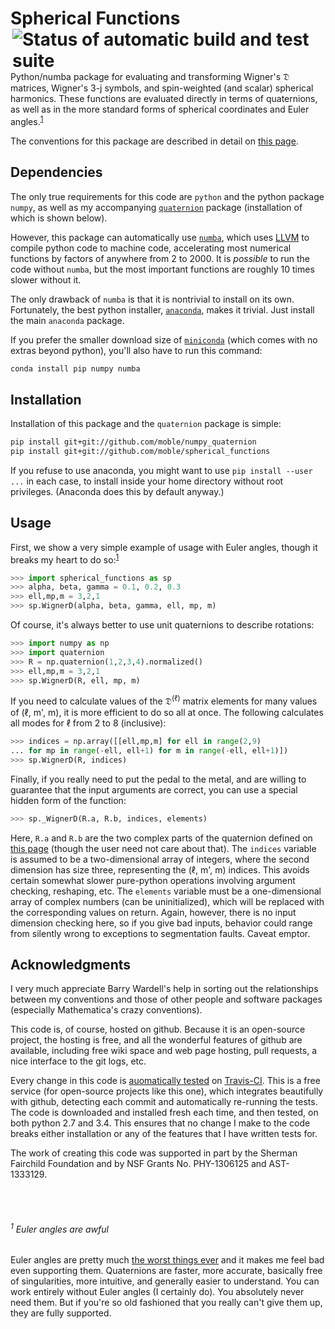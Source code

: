 # Spherical Functions <a href="https://api.travis-ci.org/moble/spherical_functions"><img align="right" alt="Status of automatic build and test suite" src="https://api.travis-ci.org/moble/spherical_functions.svg?branch=master"></a>

Python/numba package for evaluating and transforming Wigner's 𝔇
matrices, Wigner's 3-j symbols, and spin-weighted (and scalar)
spherical harmonics.  These functions are evaluated directly in terms
of quaternions, as well as in the more standard forms of spherical
coordinates and Euler angles.<sup>[1](#1-euler-angles-are-awful)</sup>

The conventions for this package are described in detail on
[this page](http://moble.github.io/spherical_functions/).

## Dependencies

The only true requirements for this code are `python` and the python
package `numpy`, as well as my accompanying
[`quaternion`](https://github.com/moble/numpy_quaternion) package
(installation of which is shown below).

However, this package can automatically use
[`numba`](http://numba.pydata.org/), which uses
[LLVM](http://llvm.org/) to compile python code to machine code,
accelerating most numerical functions by factors of anywhere from 2
to 2000.  It is *possible* to run the code without `numba`, but the
most important functions are roughly 10 times slower without it.

The only drawback of `numba` is that it is nontrivial to install on
its own.  Fortunately, the best python installer,
[`anaconda`](http://continuum.io/downloads), makes it trivial.  Just
install the main `anaconda` package.

If you prefer the smaller download size of
[`miniconda`](http://conda.pydata.org/miniconda.html) (which comes
with no extras beyond python), you'll also have to run this command:

```sh
conda install pip numpy numba
```


## Installation

Installation of this package and the `quaternion` package is simple:

```sh
pip install git+git://github.com/moble/numpy_quaternion
pip install git+git://github.com/moble/spherical_functions
```

If you refuse to use anaconda, you might want to use `pip install
--user ...` in each case, to install inside your home directory
without root privileges.  (Anaconda does this by default anyway.)


## Usage

First, we show a very simple example of usage with Euler angles,
though it breaks my heart to do
so:<sup>[1](#euler-angles-are-awful)</sup>

```python
>>> import spherical_functions as sp
>>> alpha, beta, gamma = 0.1, 0.2, 0.3
>>> ell,mp,m = 3,2,1
>>> sp.WignerD(alpha, beta, gamma, ell, mp, m)

```

Of course, it's always better to use unit quaternions to describe
rotations:

```python
>>> import numpy as np
>>> import quaternion
>>> R = np.quaternion(1,2,3,4).normalized()
>>> ell,mp,m = 3,2,1
>>> sp.WignerD(R, ell, mp, m)

```

If you need to calculate values of the 𝔇<sup>(ℓ)</sup> matrix elements
for many values of (ℓ, m', m), it is more efficient to do so all at
once.  The following calculates all modes for ℓ from 2 to 8
(inclusive):

```python
>>> indices = np.array([[ell,mp,m] for ell in range(2,9)
... for mp in range(-ell, ell+1) for m in range(-ell, ell+1)])
>>> sp.WignerD(R, indices)

```

Finally, if you really need to put the pedal to the metal, and are
willing to guarantee that the input arguments are correct, you can use
a special hidden form of the function:

```python
>>> sp._WignerD(R.a, R.b, indices, elements)

```

Here, `R.a` and `R.b` are the two complex parts of the quaternion
defined on [this page](http://moble.github.io/spherical_functions/)
(though the user need not care about that).  The `indices` variable is
assumed to be a two-dimensional array of integers, where the second
dimension has size three, representing the (ℓ, m', m) indices.  This
avoids certain somewhat slower pure-python operations involving
argument checking, reshaping, etc.  The `elements` variable must be a
one-dimensional array of complex numbers (can be uninitialized), which
will be replaced with the corresponding values on return.  Again,
however, there is no input dimension checking here, so if you give bad
inputs, behavior could range from silently wrong to exceptions to
segmentation faults.  Caveat emptor.


## Acknowledgments

I very much appreciate Barry Wardell's help in sorting out the
relationships between my conventions and those of other people and
software packages (especially Mathematica's crazy conventions).

This code is, of course, hosted on github.  Because it is an
open-source project, the hosting is free, and all the wonderful
features of github are available, including free wiki space and web
page hosting, pull requests, a nice interface to the git logs, etc.

Every change in this code is
[auomatically tested](https://travis-ci.org/moble/spherical_functions)
on [Travis-CI](https://travis-ci.org/).  This is a free service (for
open-source projects like this one), which integrates beautifully with
github, detecting each commit and automatically re-running the tests.
The code is downloaded and installed fresh each time, and then tested,
on both python 2.7 and 3.4.  This ensures that no change I make to the
code breaks either installation or any of the features that I have
written tests for.

The work of creating this code was supported in part by the Sherman
Fairchild Foundation and by NSF Grants No. PHY-1306125 and
AST-1333129.


<br/><br/>
###### <sup>1</sup> Euler angles are awful

Euler angles are pretty much
[the worst things ever](http://moble.github.io/spherical_functions/#1-euler-angles)
and it makes me feel bad even supporting them.  Quaternions are
faster, more accurate, basically free of singularities, more
intuitive, and generally easier to understand.  You can work entirely
without Euler angles (I certainly do).  You absolutely never need
them.  But if you're so old fashioned that you really can't give them
up, they are fully supported.
